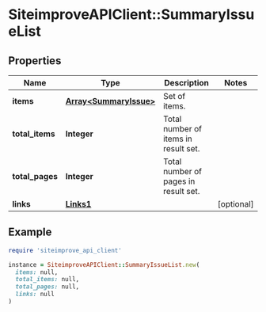 # SiteimproveAPIClient::SummaryIssueList

## Properties

| Name | Type | Description | Notes |
| ---- | ---- | ----------- | ----- |
| **items** | [**Array&lt;SummaryIssue&gt;**](SummaryIssue.md) | Set of items. |  |
| **total_items** | **Integer** | Total number of items in result set. |  |
| **total_pages** | **Integer** | Total number of pages in result set. |  |
| **links** | [**Links1**](Links1.md) |  | [optional] |

## Example

```ruby
require 'siteimprove_api_client'

instance = SiteimproveAPIClient::SummaryIssueList.new(
  items: null,
  total_items: null,
  total_pages: null,
  links: null
)
```

